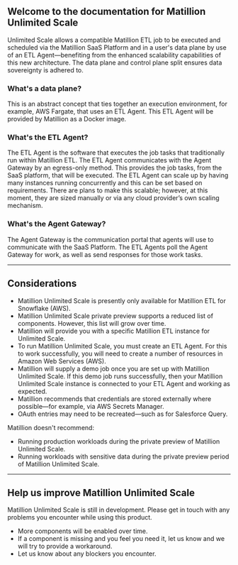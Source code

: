 ## Welcome to the documentation for Matillion Unlimited Scale

Unlimited Scale allows a compatible Matillion ETL job to be executed and scheduled via the Matillion SaaS Platform and in a user's data plane by use of an ETL Agent—benefiting from the enhanced scalability capabilities of this new architecture. The data plane and control plane split ensures data sovereignty is adhered to.

### What's a data plane? 

This is an abstract concept that ties together an execution environment, for example, AWS Fargate, that uses an ETL Agent. This ETL Agent will be provided by Matillion as a Docker image.

### What's the ETL Agent?

The ETL Agent is the software that executes the job tasks that traditionally run within Matillion ETL. The ETL Agent communicates with the Agent Gateway by an egress-only method. This provides the job tasks, from the SaaS platform, that will be executed. The ETL Agent can scale up by having many instances running concurrently and this can be set based on requirements. There are plans to make this scalable; however, at this moment, they are sized manually or via any cloud provider’s own scaling mechanism. 

### What's the Agent Gateway?

The Agent Gateway is the communication portal that agents will use to communicate with the SaaS Platform. The ETL Agents poll the Agent Gateway for work, as well as send responses for those work tasks.

---

## Considerations

- Matillion Unlimited Scale is presently only available for Matillion ETL for Snowflake (AWS).
- Matillion Unlimited Scale private preview supports a reduced list of components. However, this list will grow over time.
- Matillion will provide you with a specific Matillion ETL instance for Unlimited Scale.
- To run Matillion Unlimited Scale, you must create an ETL Agent. For this to work successfully, you will need to create a number of resources in Amazon Web Services (AWS).
- Matillion will supply a demo job once you are set up with Matillion Unlimited Scale. If this demo job runs successfully, then your Matillion Unlimited Scale instance is connected to your ETL Agent and working as expected.
- Matillion recommends that credentials are stored externally where possible—for example, via AWS Secrets Manager.
- OAuth entries may need to be recreated—such as for Salesforce Query.

Matillion doesn't recommend:

- Running production workloads during the private preview of Matillion Unlimited Scale.
- Running workloads with sensitive data during the private preview period of Matillion Unlimited Scale.

---

## Help us improve Matillion Unlimited Scale

Matillion Unlimited Scale is still in development. Please get in touch with any problems you encounter while using this product.

- More components will be enabled over time.
- If a component is missing and you feel you need it, let us know and we will try to provide a workaround.
- Let us know about any blockers you encounter.

